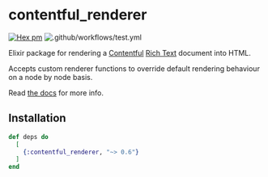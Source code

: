 # contentful_renderer

[![Hex pm](http://img.shields.io/hexpm/v/contentful_renderer.svg?style=flat)](https://hex.pm/packages/contentful_renderer) ![.github/workflows/test.yml](https://github.com/breakroom/contentful-renderer/workflows/.github/workflows/test.yml/badge.svg)

Elixir package for rendering a [Contentful](https://www.contentful.com/) [Rich Text](https://www.contentful.com/developers/docs/concepts/rich-text/) document into HTML.

Accepts custom renderer functions to override default rendering behaviour on a node by node basis.

Read [the docs](https://hexdocs.pm/contentful_renderer) for more info.

## Installation

```elixir
def deps do
  [
    {:contentful_renderer, "~> 0.6"}
  ]
end
```
